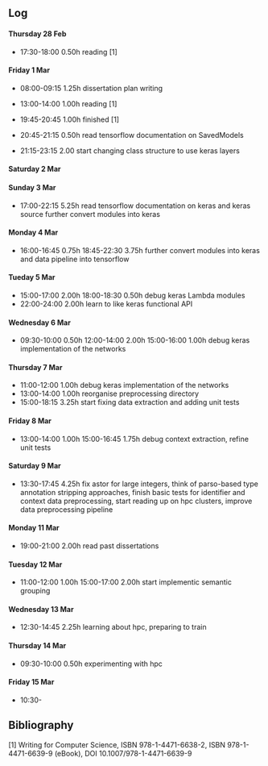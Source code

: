 ## Log

#### Thursday 28 Feb
* 17:30-18:00 0.50h
  reading [1]

#### Friday 1 Mar
* 08:00-09:15 1.25h
  dissertation plan writing

* 13:00-14:00 1.00h
  reading [1]
* 19:45-20:45 1.00h
  finished [1]
* 20:45-21:15 0.50h
  read tensorflow documentation on SavedModels
* 21:15-23:15 2.00
  start changing class structure to use keras layers

#### Saturday 2 Mar

#### Sunday 3 Mar
* 17:00-22:15 5.25h
  read tensorflow documentation on keras and keras source
  further convert modules into keras

#### Monday 4 Mar
* 16:00-16:45 0.75h
  18:45-22:30 3.75h
  further convert modules into keras and data pipeline into tensorflow

#### Tueday 5 Mar
* 15:00-17:00 2.00h
  18:00-18:30 0.50h
  debug keras Lambda modules
* 22:00-24:00 2.00h
  learn to like keras functional API

#### Wednesday 6 Mar
* 09:30-10:00 0.50h
  12:00-14:00 2.00h
  15:00-16:00 1.00h
  debug keras implementation of the networks

#### Thursday 7 Mar
* 11:00-12:00 1.00h
  debug keras implementation of the networks
* 13:00-14:00 1.00h
  reorganise preprocessing directory
* 15:00-18:15 3.25h
  start fixing data extraction and adding unit tests

#### Friday 8 Mar
* 13:00-14:00 1.00h
  15:00-16:45 1.75h
  debug context extraction, refine unit tests
  
#### Saturday 9 Mar
* 13:30-17:45 4.25h
  fix astor for large integers, 
  think of parso-based type annotation stripping approaches,
  finish basic tests for identifier and context data preprocessing,
  start reading up on hpc clusters,
  improve data preprocessing pipeline

#### Monday 11 Mar
* 19:00-21:00 2.00h
  read past dissertations
  
#### Tuesday 12 Mar
* 11:00-12:00 1.00h
  15:00-17:00 2.00h
  start implementic semantic grouping

#### Wednesday 13 Mar
* 12:30-14:45 2.25h
  learning about hpc, preparing to train

#### Thursday 14 Mar
* 09:30-10:00 0.50h
  experimenting with hpc
  
#### Friday 15 Mar
* 10:30-

## Bibliography

[1] Writing for Computer Science, ISBN 978-1-4471-6638-2, ISBN 978-1-4471-6639-9  (eBook), DOI 10.1007/978-1-4471-6639-9

